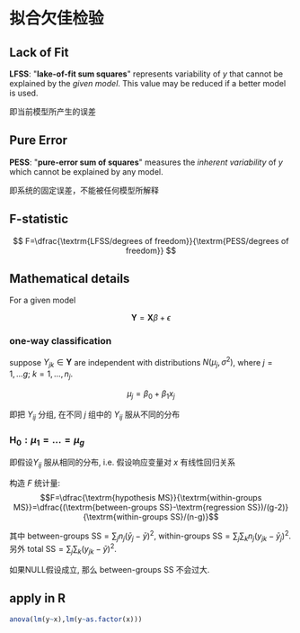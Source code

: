 # 拟合欠佳检验

## Lack of Fit

 **LFSS**: "**lake-of-fit sum squares**" represents variability of $y$ that cannot be explained by the *given model*. This value may be reduced if a better model is used.

 即当前模型所产生的误差

## Pure Error

**PESS**: "**pure-error sum of squares**" measures the *inherent variability* of $y$ which cannot be explained by any model.

即系统的固定误差，不能被任何模型所解释

## F-statistic

$$
F=\dfrac{\textrm{LFSS/degrees of freedom}}{\textrm{PESS/degrees of freedom}}
$$

## Mathematical details

For a given model

$$
\mathbf{Y}=\mathbf{X}\beta+\epsilon
$$

### one-way classification

suppose $Y_{jk}\in\mathbf{Y}$ are independent with distributions $N(\mu_j,\sigma^2)$, where $j=1,...g$; $k=1,...,n_j$.

$$
\mu_j=\beta_0+\beta_1x_j
$$

即把 $Y_{ij}$ 分组, 在不同 $j$ 组中的 $Y_{ij}$ 服从不同的分布

### $\mathrm{H}_0: \mu_1=...=\mu_g$

即假设$Y_{ij}$ 服从相同的分布, i.e. 假设响应变量对 $x$ 有线性回归关系

构造 $F$ 统计量: 
$$F=\dfrac{\textrm{hypothesis MS}}{\textrm{within-groups MS}}=\dfrac{(\textrm{between-groups SS}-\textrm{regression SS})/(g-2)}{\textrm{within-groups SS}/(n-g)}$$

其中 $\textrm{between-groups SS}=\sum_j n_j(\bar{y}_j-\bar{y})^2$, $\textrm{within-groups SS}=\sum_j\sum_k n_j(y_{jk}-\bar{y}_j)^2$.
另外 $\textrm{total SS}=\sum_j\sum_k (y_{jk}-\bar{y})^2$.

如果NULL假设成立, 那么 $\textrm{between-groups SS}$ 不会过大.

## apply in R

```r
anova(lm(y~x),lm(y~as.factor(x)))
```
